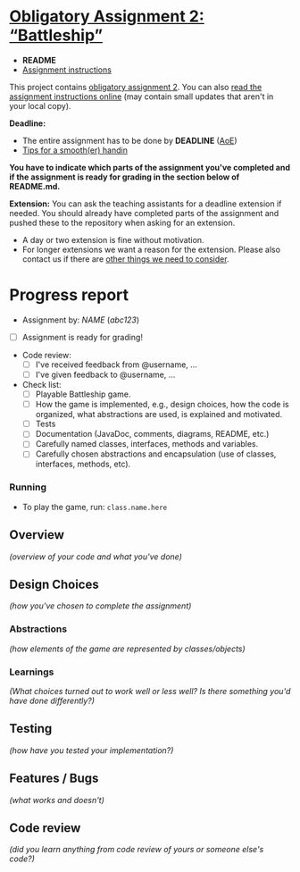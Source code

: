 # [Obligatory Assignment 2: “Battleship”](https://retting.ii.uib.no/inf101.v19.sem2/blob/master/SEM-2.md)


* **README**
* [Assignment instructions](SEM-2.md)

This project contains [obligatory assignment 2](SEM-2.md). You can also [read the assignment instructions online](https://retting.ii.uib.no/inf101.v19.oppgaver/inf101.v19.sem2/blob/master/SEM-2.md) (may contain small updates that aren't in your local copy).

**Deadline:**
* The entire assignment has to be done by **DEADLINE** ([AoE](https://www.timeanddate.com/worldclock/fixedtime.html?msg=4&iso=20180427T2359&p1=3399))
* [Tips for a smooth(er) handin](https://retting.ii.uib.no/inf101/inf101.v19/wikis/innlevering)

**You have to indicate which parts of the assignment you've completed and if the assignment is ready for grading in the section below of README.md.**

**Extension:** You can ask the teaching assistants for a deadline extension if needed. You should already have completed parts of the assignment and pushed these to the repository when asking for an extension.
   * A day or two extension is fine without motivation.
   * For longer extensions we want a reason for the extension. Please also contact us if there are [other things we need to consider](http://www.uib.no/student/49241/trenger-du-tilrettelegging-av-ditt-studiel%C3%B8p).

# Progress report
* Assignment by:   *NAME* (*abc123*)
* [ ] Assignment is ready for grading!
* Code review:
   * [ ] I've received feedback from @username, ...
   * [ ] I've given feedback to @username, ...
* Check list:
   * [ ] Playable Battleship game.
   * [ ] How the game is implemented, e.g., design choices, how the code is organized, what abstractions are used, is explained and motivated.
   * [ ] Tests
   * [ ] Documentation (JavaDoc, comments, diagrams, README, etc.)
   * [ ] Carefully named classes, interfaces, methods and variables.
   * [ ] Carefully chosen abstractions and encapsulation (use of classes, interfaces, methods, etc).

### Running
* To play the game, run: `class.name.here`

## Overview
*(overview of your code and what you've done)*

## Design Choices
*(how you've chosen to complete the assignment)*

### Abstractions
*(how elements of the game are represented by classes/objects)*

### Learnings
*(What choices turned out to work well or less well? Is there something you'd have done differently?)*

## Testing
*(how have you tested your implementation?)*

## Features / Bugs
*(what works and doesn't)*

## Code review
*(did you learn anything from code review of yours or someone else's code?)*
